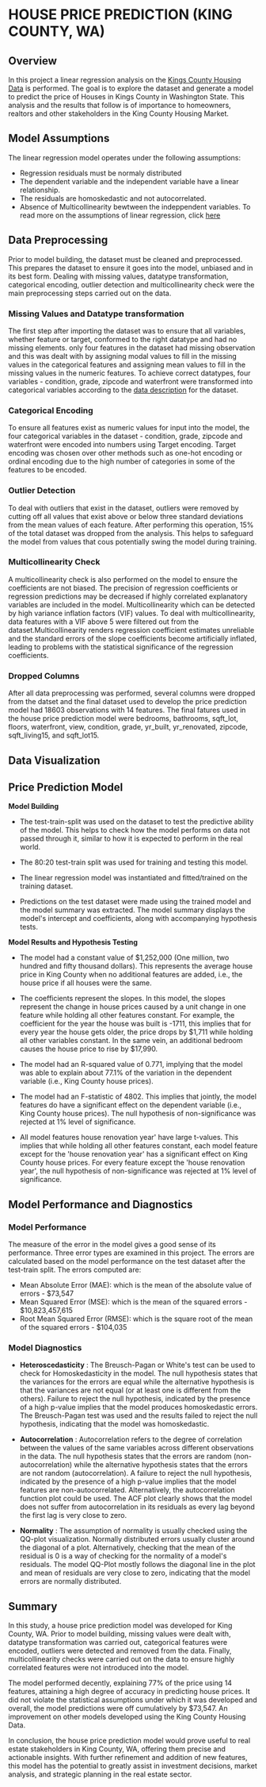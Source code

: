# HOUSE PRICE PREDICTION (KING COUNTY, WA)

## Overview 
In this project a linear regression analysis on the [Kings County Housing Data](https://github.com/Amberlynnyandow/dsc-1-final-project-online-ds-ft-021119/tree/master/kc_house_data.csv)
is performed. The goal is to explore the dataset and generate a model to predict the price of Houses in Kings 
County in Washington State. This analysis and the results that follow is of importance to homeowners, realtors 
and other stakeholders in the King County Housing Market. 

## Model Assumptions
The linear regression model operates under the following assumptions:
- Regression residuals must be normaly distributed
- The dependent variable and the independent variable have a linear relationship.
- The residuals are homoskedastic and not autocorrelated. 
- Absence of Multicollinearity bewtween the indeppendent variables.
To read more on the assumptions of linear regression, click [here](https://www.statisticssolutions.com/assumptions-of-linear-regression/)

## Data Preprocessing
Prior to model building, the dataset must be cleaned and preprocessed. This prepares the dataset to ensure
it goes into the model, unbiased and in its best form. Dealing with missing values, datatype transformation,
categorical encoding, outlier detection and multicollinearity check were the main preprocessing steps carried
out on the data.

### Missing Values and Datatype transformation
The first step after importing the dataset was to ensure that all variables, whether feature or target, conformed
to the right datatype and had no missing elements. only four features in the dataset had missing observation and 
this was dealt with by assigning modal values to fill in the missing values in the categorical features and assigning
mean values to fill in the missing values in the numeric features. To achieve correct datatypes, four variables - 
condition, grade, zipcode and waterfront were transformed into categorical variables according to the [data description](support/data-description.md)
for the dataset.

### Categorical Encoding
To ensure all features exist as numeric values for input into the model, the four categorical variables in the dataset - 
condition, grade, zipcode and waterfront were encoded into numbers using Target encoding. Target encoding was chosen over
other methods such as one-hot encoding or ordinal encoding due to the high number of categories in some of the features to
be encoded.

### Outlier Detection
To deal with outliers that exist in the dataset, outliers were removed by cutting off all values that exist above or
below three standard deviations from the mean values of each feature. After performing this operation, 15% of the total 
dataset was dropped from the analysis. This helps to safeguard the model from values that cous potentially swing the 
model during training. 

### Multicollinearity Check
A multicollinearity check is also performed on the model to ensure the coefficients are not biased. The precision of
regression coefficients or regression predictions may be decreased if highly correlated explanatory variables are
included in the model. Multicollinearity which can be detected by high variance inflation factors (VIF) values. To deal 
with multicollinearity, data features with a VIF above 5 were filtered out from the dataset.Multicollinearity renders 
regression coefficient estimates unreliable and the standard errors of the slope coefficients become artificially 
inflated, leading to problems with the statistical significance of the regression coefficients.

### Dropped Columns
After all data preprocessing was performed, several columns were dropped from the datset and the final dataset used to
develop the price prediction model had 18603 observations with 14 features. The final fatures used in the house price
prediction model were bedrooms, bathrooms, sqft_lot, floors, waterfront, view, condition, grade, yr_built, yr_renovated,
zipcode, sqft_living15, and sqft_lot15.

## Data Visualization


## Price Prediction Model

**Model Building**
- The test-train-split was used on the dataset to test the predictive ability of the model. This helps
to check how the model performs on data not passed through it, similar to how it is expected to perform
in the real world.

- The 80:20 test-train split was used for training and testing this model.

- The linear regression model was instantiated and fitted/trained on the training dataset.

- Predictions on the test dataset were made using the trained model and the model summary was extracted. The model summary
displays the model's intercept and coefficients, along with accompanying hypothesis tests.

**Model Results and Hypothesis Testing**
- The model had a constant value of $1,252,000 (One million, two hundred and fifty thousand dollars). This
represents the average house price in King County when no additional features are added, i.e.,  the house 
price if all houses were the same.

- The coefficients represent the slopes. In this model, the slopes represent the change in house prices
caused by a unit change in one feature while holding all other features constant. For example, the 
coefficient for the year the house was built is -1711, this implies that for every year the house gets older,
the price drops by $1,711 while holding all other variables constant. In the same vein, an additional bedroom
causes the house price to rise by $17,990.

- The model had an R-squared value of 0.771, implying that the model was able to explain about 77.1% of 
the variation in the dependent variable (i.e., King County house prices).

- The model had an F-statistic of 4802. This implies that jointly, the model features do have a significant
effect on the dependent variable (i.e., King County house prices). The null hypothesis of non-significance
was rejected at 1% level of significance. 

- All model features house renovation year' have large t-values. This implies that while holding all other
 features constant, each model feature except for the 'house renovation year' has a significant effect on 
 King County house prices. For every feature except the 'house renovation year', the null hypothesis of 
non-significance was rejected at 1% level of significance.

## Model Performance and Diagnostics
### Model Performance
The measure of the error in the  model gives a good sense of its performance. Three error types are examined in this project. The errors are calculated based on the model performance on the test
dataset after the test-train split. The errors computed are:

- Mean Absolute Error (MAE): which is the mean of the absolute value of errors - $73,547
- Mean Squared Error (MSE): which is the mean of the squared errors - $10,823,457,615
- Root Mean Squared Error (RMSE): which is the square root of the mean of the squared errors - $104,035

### Model Diagnostics

- **Heteroscedasticity** : The Breusch-Pagan or White's test can be used to check for Homoskedasticity in the model.
The null hypothesis states that the variances for the errors are equal while the alternative hypothesis is that the 
variances are not equal (or at least one is different from the others). Failure to reject the null hypothesis, 
indicated by the presence of a high p-value implies that the model produces homoskedastic errors. The Breusch-Pagan
test was used and the results failed to reject the null hypothesis, indicating that the model was homoskedastic.

- **Autocorrelation** : Autocorrelation refers to the degree of correlation between the values of the same variables
across different observations in the data. The null hypothesis states that the errors are random (non-autocorrelation)
while the alternative hypothesis states that the errors are not random (autocorrelation). A failure to reject the null
hypothesis, indicated by the presence of a high p-value implies that the model features are non-autocorrelated. 
Alternatively, the autocorrelation function plot could be used. The ACF plot clearly shows that the model does not suffer
from autocorrelation in its residuals as every lag beyond the first lag is very close to zero.

- **Normality** : The assumption of normality is usually checked using the QQ-plot visualization. Normally distributed 
errors usually cluster around the diagonal of a plot. Alternatively, checking that the mean of the residual is 0 is a 
way of checking for the normality of a model's residuals.
The model QQ-Plot mostly follows the diagonal line in the plot and mean of residuals are very close to zero, indicating 
that the model errors are normally distributed. 

## Summary
In this study, a house price prediction model was developed for King County, WA. Prior to model building, missing values
were dealt with, datatype transformation was carried out, categorical features were encoded, outliers were detected and 
removed from the data. Finally, multicollinearity checks were carried out on the data to ensure highly correlated features
were not introduced into the model.

The model performed decently, explaining 77% of the price using 14 features, attaining a high degree of accuracy in predicting
house prices. It did not violate the statistical assumptions under which it was developed and overall, the model predictions 
were off cumulatively by $73,547. An improvement on other models developed using the King County Housing Data.

In conclusion, the house price prediction model would prove useful to real estate stakeholders in King County, WA, offering
them precise and actionable insights. With further refinement and addition of new features, this model has the potential to
greatly assist in investment decisions, market analysis, and strategic planning in the real estate sector.



